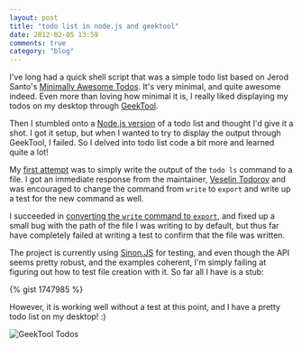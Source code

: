 ```yaml
---
layout: post
title: "todo list in node.js and geektool"
date: 2012-02-05 13:59
comments: true
category: "blog"
---
```

I've long had a quick shell script that was a simple todo list based on Jerod Santo's [Minimally Awesome Todos](http://blog.jerodsanto.net/2010/12/minimally-awesome-todos/). It's very minimal, and quite awesome indeed. Even more than loving how minimal it is, I really liked displaying my todos on my desktop through [GeekTool](http://projects.tynsoe.org/en/geektool/).

Then I stumbled onto a [Node.js version](https://github.com/vesln/todo) of a todo list and thought I'd give it a shot. I got it setup, but when I wanted to try to display the output through GeekTool, I failed. So I delved into todo list code a bit more and learned quite a lot!

My [first attempt](https://github.com/vesln/todo/pull/3) was to simply write the output of the `todo ls` command to a file. I got an immediate response from the maintainer, [Veselin Todorov](https://github.com/vesln) and was encouraged to change the command from `write` to `export` and write up a test for the new command as well.

I succeeded in [converting the `write` command to `export`](https://github.com/vesln/todo/pull/4), and fixed up a small bug with the path of the file I was writing to by default, but thus far have completely failed at writing a test to confirm that the file was written.

The project is currently using [Sinon.JS](http://sinonjs.org/) for testing, and even though the API seems pretty robust, and the examples coherent, I'm simply failing at figuring out how to test file creation with it. So far all I have is a stub:

{% gist 1747985 %}

However, it is working well without a test at this point, and I have a pretty todo list on my desktop! :)

![GeekTool Todos](https://img.skitch.com/20120205-q32piq2918kutm1autmh6yby4m.png)